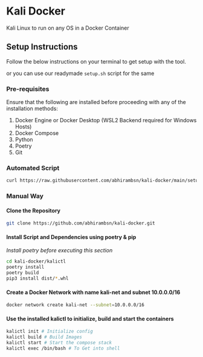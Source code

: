 # Kali Docker

Kali Linux to run on any OS in a Docker Container

## Setup Instructions

Follow the below instructions on your terminal to get setup with the tool.

or you can use our readymade `setup.sh` script for the same

### Pre-requisites
Ensure that the following are installed before proceeding with any of the installation methods:

1. Docker Engine or Docker Desktop (WSL2 Backend required for Windows Hosts)
2. Docker Compose
3. Python
4. Poetry
5. Git

### Automated Script
```bash
curl https://raw.githubusercontent.com/abhirambsn/kali-docker/main/setup.sh | bash
```

### Manual Way

#### Clone the Repository
```bash
git clone https://github.com/abhirambsn/kali-docker.git
```

#### Install Script and Dependencies using poetry & pip

*Install poetry before executing this section*

```bash
cd kali-docker/kalictl
poetry install
poetry build
pip3 install dist/*.whl
```

#### Create a Docker Network with name kali-net and subnet 10.0.0.0/16

```bash
docker network create kali-net --subnet=10.0.0.0/16
```

#### Use the installed kalictl to initialize, build and start the containers

```bash
kalictl init # Initialize config
kalictl build # Build Images
kalictl start # Start the compose stack
kalictl exec /bin/bash # To Get into shell
```